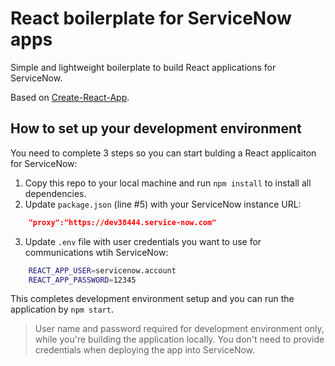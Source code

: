 # React boilerplate for ServiceNow apps

Simple and lightweight boilerplate to build React applications for ServiceNow. 

Based on [Create-React-App](https://github.com/facebook/create-react-app).

## How to set up your development environment

You need to complete 3 steps so you can start bulding a React applicaiton for ServiceNow:

1. Copy this repo to your local machine and run `npm install` to install all dependencies.
2. Update `package.json` (line #5) with your ServiceNow instance URL:
```json
    "proxy":"https://dev38444.service-now.com"
```
3. Update `.env` file with user credentials you want to use for communications wtih ServiceNow:
```bash
    REACT_APP_USER=servicenow.account
    REACT_APP_PASSWORD=12345
```

This completes development environment setup and you can run the application by `npm start`.
> User name and password required for development environment only, while you're building the application locally. You don't need to provide credentials when deploying the app into ServiceNow.
